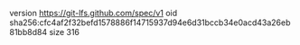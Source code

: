 version https://git-lfs.github.com/spec/v1
oid sha256:cfc4af2f32befd1578886f14715937d94e6d31bccb34e0acd43a26eb81bb8d84
size 316
